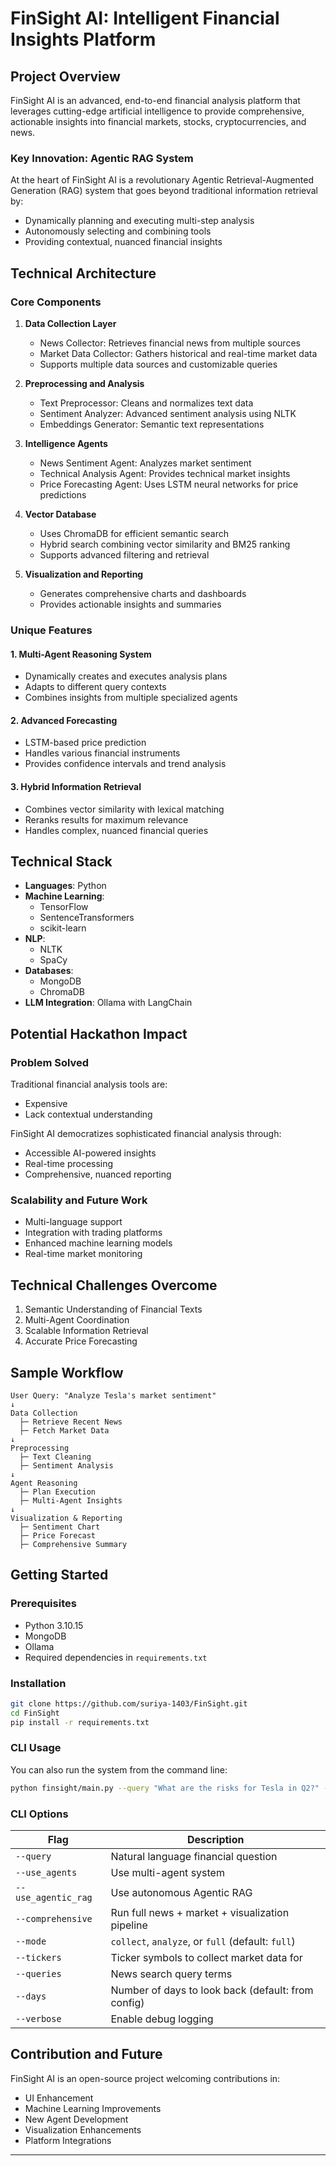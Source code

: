 # FinSight AI: Intelligent Financial Insights Platform

## Project Overview

FinSight AI is an advanced, end-to-end financial analysis platform that leverages cutting-edge artificial intelligence to provide comprehensive, actionable insights into financial markets, stocks, cryptocurrencies, and news.

### Key Innovation: Agentic RAG System

At the heart of FinSight AI is a revolutionary Agentic Retrieval-Augmented Generation (RAG) system that goes beyond traditional information retrieval by:
- Dynamically planning and executing multi-step analysis
- Autonomously selecting and combining tools
- Providing contextual, nuanced financial insights

## Technical Architecture

### Core Components

1. **Data Collection Layer**
   - News Collector: Retrieves financial news from multiple sources
   - Market Data Collector: Gathers historical and real-time market data
   - Supports multiple data sources and customizable queries

2. **Preprocessing and Analysis**
   - Text Preprocessor: Cleans and normalizes text data
   - Sentiment Analyzer: Advanced sentiment analysis using NLTK
   - Embeddings Generator: Semantic text representations

3. **Intelligence Agents**
   - News Sentiment Agent: Analyzes market sentiment
   - Technical Analysis Agent: Provides technical market insights
   - Price Forecasting Agent: Uses LSTM neural networks for price predictions

4. **Vector Database**
   - Uses ChromaDB for efficient semantic search
   - Hybrid search combining vector similarity and BM25 ranking
   - Supports advanced filtering and retrieval

5. **Visualization and Reporting**
   - Generates comprehensive charts and dashboards
   - Provides actionable insights and summaries

### Unique Features

#### 1. Multi-Agent Reasoning System
- Dynamically creates and executes analysis plans
- Adapts to different query contexts
- Combines insights from multiple specialized agents

#### 2. Advanced Forecasting
- LSTM-based price prediction
- Handles various financial instruments
- Provides confidence intervals and trend analysis

#### 3. Hybrid Information Retrieval
- Combines vector similarity with lexical matching
- Reranks results for maximum relevance
- Handles complex, nuanced financial queries

## Technical Stack

- **Languages**: Python
- **Machine Learning**: 
  - TensorFlow
  - SentenceTransformers
  - scikit-learn
- **NLP**: 
  - NLTK
  - SpaCy
- **Databases**: 
  - MongoDB
  - ChromaDB
- **LLM Integration**: Ollama with LangChain

## Potential Hackathon Impact

### Problem Solved
Traditional financial analysis tools are:
- Expensive
- Lack contextual understanding

FinSight AI democratizes sophisticated financial analysis through:
- Accessible AI-powered insights
- Real-time processing
- Comprehensive, nuanced reporting

### Scalability and Future Work
- Multi-language support
- Integration with trading platforms
- Enhanced machine learning models
- Real-time market monitoring

## Technical Challenges Overcome

1. Semantic Understanding of Financial Texts
2. Multi-Agent Coordination
3. Scalable Information Retrieval
4. Accurate Price Forecasting

## Sample Workflow

```
User Query: "Analyze Tesla's market sentiment"
↓
Data Collection
  ├─ Retrieve Recent News
  ├─ Fetch Market Data
↓
Preprocessing
  ├─ Text Cleaning
  ├─ Sentiment Analysis
↓
Agent Reasoning
  ├─ Plan Execution
  ├─ Multi-Agent Insights
↓
Visualization & Reporting
  ├─ Sentiment Chart
  ├─ Price Forecast
  ├─ Comprehensive Summary
```

## Getting Started

### Prerequisites
- Python 3.10.15
- MongoDB
- Ollama
- Required dependencies in `requirements.txt`

### Installation
```bash
git clone https://github.com/suriya-1403/FinSight.git
cd FinSight
pip install -r requirements.txt
```
### CLI Usage

You can also run the system from the command line:

```bash
python finsight/main.py --query "What are the risks for Tesla in Q2?" --use_agents
```
### CLI Options

| Flag                | Description                                                |
|---------------------|------------------------------------------------------------|
| `--query`           | Natural language financial question                        |
| `--use_agents`      | Use multi-agent system                                     |
| `--use_agentic_rag` | Use autonomous Agentic RAG                                 |
| `--comprehensive`   | Run full news + market + visualization pipeline            |
| `--mode`            | `collect`, `analyze`, or `full` (default: `full`)          |
| `--tickers`         | Ticker symbols to collect market data for                  |
| `--queries`         | News search query terms                                    |
| `--days`            | Number of days to look back (default: from config)         |
| `--verbose`         | Enable debug logging                                       |

## Contribution and Future

FinSight AI is an open-source project welcoming contributions in:
- UI Enhancement
- Machine Learning Improvements
- New Agent Development
- Visualization Enhancements
- Platform Integrations

---
